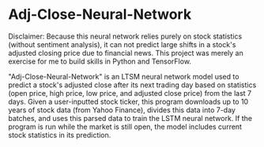# Adj-Close-Neural-Network
Disclaimer: Because this neural network relies purely on stock statistics (without sentiment analysis), it can not predict large shifts in a stock's adjusted closing price due to financial news. This project was merely an exercise for me to build skills in Python and TensorFlow.

"Adj-Close-Neural-Network" is an LTSM neural network model used to predict a stock's adjusted close after its next trading day based on statistics (open price, high price, low price, and adjusted close price) from the last 7 days. Given a user-inputted stock ticker, this program downloads up to 10 years of stock data (from Yahoo Finance), divides this data into 7-day batches, and uses this parsed data to train the LSTM neural network. If the program is run while the market is still open, the model includes current stock statistics in its prediction.
